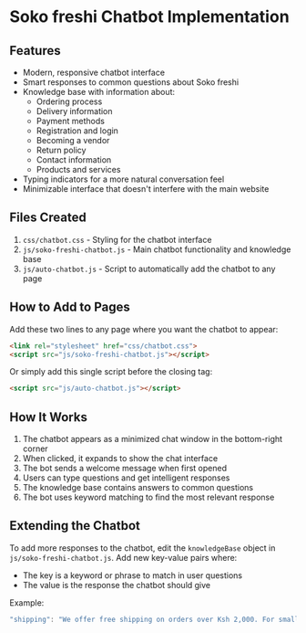 # Soko freshi Chatbot Implementation

## Features
- Modern, responsive chatbot interface
- Smart responses to common questions about Soko freshi
- Knowledge base with information about:
  - Ordering process
  - Delivery information
  - Payment methods
  - Registration and login
  - Becoming a vendor
  - Return policy
  - Contact information
  - Products and services
- Typing indicators for a more natural conversation feel
- Minimizable interface that doesn't interfere with the main website

## Files Created
1. `css/chatbot.css` - Styling for the chatbot interface
2. `js/soko-freshi-chatbot.js` - Main chatbot functionality and knowledge base
3. `js/auto-chatbot.js` - Script to automatically add the chatbot to any page

## How to Add to Pages
Add these two lines to any page where you want the chatbot to appear:

```html
<link rel="stylesheet" href="css/chatbot.css">
<script src="js/soko-freshi-chatbot.js"></script>
```

Or simply add this single script before the closing </body> tag:

```html
<script src="js/auto-chatbot.js"></script>
```

## How It Works
1. The chatbot appears as a minimized chat window in the bottom-right corner
2. When clicked, it expands to show the chat interface
3. The bot sends a welcome message when first opened
4. Users can type questions and get intelligent responses
5. The knowledge base contains answers to common questions
6. The bot uses keyword matching to find the most relevant response

## Extending the Chatbot
To add more responses to the chatbot, edit the `knowledgeBase` object in `js/soko-freshi-chatbot.js`. Add new key-value pairs where:
- The key is a keyword or phrase to match in user questions
- The value is the response the chatbot should give

Example:
```javascript
"shipping": "We offer free shipping on orders over Ksh 2,000. For smaller orders, shipping costs start at Ksh 100 depending on your location."
```